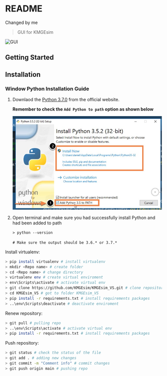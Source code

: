 # README
Changed by me
> GUI for KMGEsim

![GUI](https://github.com/KMGEsim/KMGEsim_TP/blob/master/f100int10.gif)

## Getting Started

## Installation
### Window Python Installation Guide

1. Downlaod the [Python 3.7.0](https://www.python.org/ftp/python/3.7.0/python-3.7.0.exe) from the official website.

	**Remember to check the `Add Python to path` option as shown below**

	![window-installation](https://raw.githubusercontent.com/sunwaytechclub/Python-Installation-Guide/master/pictures/window-install.jpg)

2. Open terminal and make sure you had successfully install Python and had been added to path

	```
	> python --version

	# Make sure the output should be 3.6.* or 3.7.*
	```
Install virtualenv:

```sh
> pip install virtualenv # install virtualenv
> mkdir <Repo name> # create folder
> cd <Repo name> # change directory
> virtualenv env # create virtual enviroment
> env\Scripts\activate # activate virtual env
> git clone https://github.com/KMGEsim/KMGEsim_VS.git # clone repository
> cd KMGEsim_VS # got to folder KMGEsim_VS
> pip install -r requirements.txt # install requirements packages
> ..\env\Scripts\deactivate # deactivate enviroment
```

Renew repository:

```sh
> git pull # pulling repo
> ..\env\Scripts\activate # activate virtual env
> pip install -r requirements.txt # install requirements packages
```
Push repository:
```sh
> git status # check the status of the file
> git add . # adding new changes
> git commit -m "Comment info" # commit changes
> git push origin main # pushing repo
```
